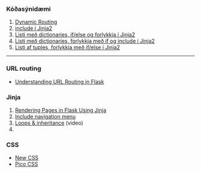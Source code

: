 ### Kóðasýnidæmi

1. [Dynamic Routing](namsefni/dynamic_routes.py)
1. [include í Jinja2](namsefni/include.py)
1. [Listi með dictionaries, if/else og forlykkja í Jinja2](namsefni/listi_dictionaries.py)
1. [Listi með dictionaries, forlykkja með if og include í Jinja2](namsefni/include_forloop.py)
1. [Listi af tuples, forlykkja með if/else í Jinja2](namsefni/listi_tuples.py)

---

### URL routing

- [Understanding URL Routing in Flask](https://www.sitepoint.com/flask-url-routing/)

### Jinja 

1. [Rendering Pages in Flask Using Jinja](https://hackersandslackers.com/flask-jinja-templates) 
1. [Include navigation menu](https://realpython.com/primer-on-jinja-templating/#include-a-navigation-menu)
1. [Loops & inheritance](https://youtu.be/APh3jdVryF0?list=PLXmMXHVSvS-ABlT4k4eS3YPJSnPUozw04) (video)
2. 
### CSS

- [New CSS](https://newcss.net/)
- [Pico CSS](https://picocss.com/) 

